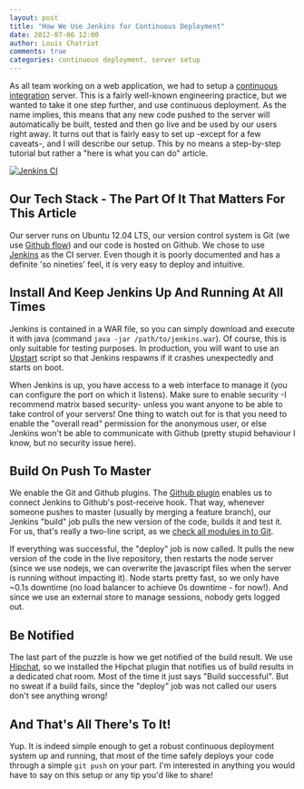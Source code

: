 ```yaml
---
layout: post
title: "How We Use Jenkins for Continuous Deployment"
date: 2012-07-06 12:00
author: Louis Chatriot
comments: true
categories: continuous deployment, server setup
---
```



As all team working on a web application, we had to setup a [continuous
integration](http://en.wikipedia.org/wiki/Continuous_integration) server. This is 
a fairly well-known engineering practice, but we wanted to take it one
step further, and use continuous deployment. As the name implies, this
means that any new code pushed to the server will automatically be
built, tested and then go live and be used by our users right away. It
turns out that is fairly easy to set up -except for a few caveats-, and
I will describe our setup. This by no means a step-by-step tutorial but
rather a "here is what you can do" article.


<a href="http://jenkins-ci.org/" target="_blank"><img alt="Jenkins CI" src="http://jenkins-ci.org/sites/default/files/jenkins_logo.png"></a>


## Our Tech Stack - The Part Of It That Matters For This Article
Our server runs on Ubuntu 12.04 LTS, our version control system is Git
(we use [Github flow](http://scottchacon.com/2011/08/31/github-flow.html)) and our
code is hosted on Github. We chose to use [Jenkins](http://jenkins-ci.org/) as 
the CI server. Even though it is poorly documented and has a definite
'so nineties' feel, it is very easy to deploy and intuitive.


## Install And Keep Jenkins Up And Running At All Times
Jenkins is contained in a WAR file, so you can simply download and execute it with
java (command `java -jar /path/to/jenkins.war`). Of course, this is only
suitable for testing purposes. In production, you will want to use an 
[Upstart](http://upstart.ubuntu.com/) script so that Jenkins respawns if
it crashes unexpectedly and starts on boot.  

When Jenkins is up, you have
access to a web interface to manage it (you can configure the port on which
it listens). Make sure to enable security -I recommend matrix based security- unless you want anyone to be
able to take control of your servers! One thing to watch out for is that
you need to enable the "overall read" permission for the anonymous user,
or else Jenkins won't be able to communicate with Github (pretty stupid
behaviour I know, but no security issue here).


## Build On Push To Master
We enable the Git and Github plugins. The [Github plugin](https://wiki.jenkins-ci.org/display/JENKINS/Github+Plugin) 
enables us to connect Jenkins to Github's post-receive hook. That way,
whenever someone pushes to master (usually by merging a feature branch),
our Jenkins "build" job pulls the new version of the code, builds it and
test it. For us, that's really a two-line script, as we [check all
modules in to Git](http://www.mikealrogers.com/posts/nodemodules-in-git.html).  

If everything was successful, the "deploy" job is now called. It pulls
the new version of the code in the live repository, then restarts the
node server (since we use nodejs, we can overwrite the javascript files
when the server is running without impacting it). Node starts pretty
fast, so we only have ~0.1s downtime (no load balancer to achieve 0s downtime - for now!). And since we use an external store
to manage sessions, nobody gets logged out.


## Be Notified
The last part of the puzzle is how we get notified of the build result.
We use [Hipchat](https://www.hipchat.com/), so we installed the Hipchat
plugin that notifies us of build results in a dedicated chat room. Most
of the time it just says "Build successful". But no sweat if a build
fails, since the "deploy" job was not called our users don't see
anything wrong!


## And That's All There's To It!
Yup. It is indeed simple enough to get a robust continuous deployment
system up and running, that most of the time safely deploys your code
through a simple `git push` on your part. I'm interested in anything you
would have to say on this setup or any tip you'd like to share!
